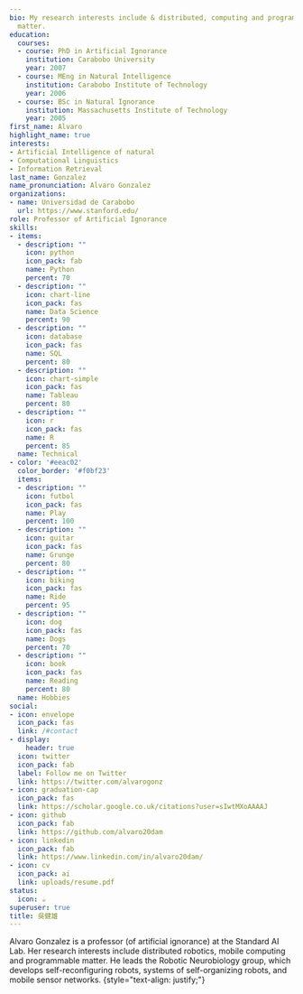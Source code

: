 ```yaml
---
bio: My research interests include & distributed, computing and programmable
  matter.
education:
  courses:
  - course: PhD in Artificial Ignorance
    institution: Carabobo University
    year: 2007
  - course: MEng in Natural Intelligence
    institution: Carabobo Institute of Technology
    year: 2006
  - course: BSc in Natural Ignorance
    institution: Massachusetts Institute of Technology
    year: 2005
first_name: Alvaro
highlight_name: true
interests:
- Artificial Intelligence of natural
- Computational Linguistics
- Information Retrieval
last_name: Gonzalez
name_pronunciation: Alvaro Gonzalez
organizations:
- name: Universidad de Carabobo
  url: https://www.stanford.edu/
role: Professor of Artificial Ignorance
skills:
- items:
  - description: ""
    icon: python
    icon_pack: fab
    name: Python
    percent: 70
  - description: ""
    icon: chart-line
    icon_pack: fas
    name: Data Science
    percent: 90
  - description: ""
    icon: database
    icon_pack: fas
    name: SQL
    percent: 80
  - description: ""
    icon: chart-simple
    icon_pack: fas
    name: Tableau
    percent: 80
  - description: ""
    icon: r
    icon_pack: fas
    name: R
    percent: 85
  name: Technical
- color: '#eeac02'
  color_border: '#f0bf23'
  items:
  - description: ""
    icon: futbol
    icon_pack: fas
    name: Play
    percent: 100
  - description: ""
    icon: guitar
    icon_pack: fas
    name: Grunge
    percent: 80    
  - description: ""
    icon: biking
    icon_pack: fas
    name: Ride
    percent: 95  
  - description: ""
    icon: dog
    icon_pack: fas
    name: Dogs
    percent: 70
  - description: ""
    icon: book
    icon_pack: fas
    name: Reading
    percent: 80
  name: Hobbies
social:
- icon: envelope
  icon_pack: fas
  link: /#contact
- display:
    header: true
  icon: twitter
  icon_pack: fab
  label: Follow me on Twitter
  link: https://twitter.com/alvarogonz
- icon: graduation-cap
  icon_pack: fas
  link: https://scholar.google.co.uk/citations?user=sIwtMXoAAAAJ
- icon: github
  icon_pack: fab
  link: https://github.com/alvaro20dam
- icon: linkedin
  icon_pack: fab
  link: https://www.linkedin.com/in/alvaro20dam/
- icon: cv
  icon_pack: ai
  link: uploads/resume.pdf
status:
  icon: ☕️
superuser: true
title: 吳健雄
---
```


Alvaro Gonzalez is a professor (of artificial ignorance) at the Standard AI Lab. Her research interests include distributed robotics, mobile computing and programmable matter. He leads the Robotic Neurobiology group, which develops self-reconfiguring robots, systems of self-organizing robots, and mobile sensor networks.
{style="text-align: justify;"}

